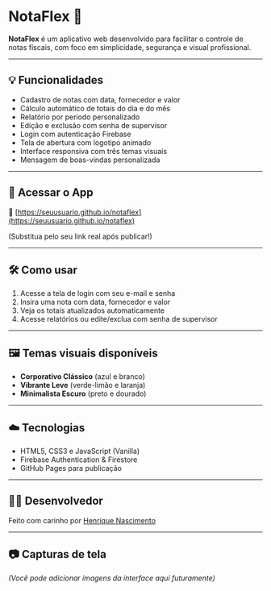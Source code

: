 # NotaFlex 🧾

**NotaFlex** é um aplicativo web desenvolvido para facilitar o controle de notas fiscais, com foco em simplicidade, segurança e visual profissional.

---

## 💡 Funcionalidades

- Cadastro de notas com data, fornecedor e valor
- Cálculo automático de totais do dia e do mês
- Relatório por período personalizado
- Edição e exclusão com senha de supervisor
- Login com autenticação Firebase
- Tela de abertura com logotipo animado
- Interface responsiva com três temas visuais
- Mensagem de boas-vindas personalizada

---

## 🚀 Acessar o App

🔗 [https://seuusuario.github.io/notaflex](https://seuusuario.github.io/notaflex)

(Substitua pelo seu link real após publicar!)

---

## 🛠️ Como usar

1. Acesse a tela de login com seu e-mail e senha
2. Insira uma nota com data, fornecedor e valor
3. Veja os totais atualizados automaticamente
4. Acesse relatórios ou edite/exclua com senha de supervisor

---

## 🖼️ Temas visuais disponíveis

- **Corporativo Clássico** (azul e branco)
- **Vibrante Leve** (verde-limão e laranja)
- **Minimalista Escuro** (preto e dourado)

---

## ☁️ Tecnologias

- HTML5, CSS3 e JavaScript (Vanilla)
- Firebase Authentication & Firestore
- GitHub Pages para publicação

---

## 🧑‍💻 Desenvolvedor

Feito com carinho por [Henrique Nascimento](mailto:seuemail@example.com)

---

## 📷 Capturas de tela

_(Você pode adicionar imagens da interface aqui futuramente)_

